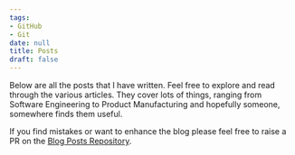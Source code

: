 ```yaml
---
tags:
- GitHub
- Git
date: null
title: Posts
draft: false
---
```


Below are all the posts that I have written. Feel free to explore and read through the various articles. They cover lots of things, ranging from Software Engineering to Product Manufacturing and hopefully someone, somewhere finds them useful.

If you find mistakes or want to enhance the blog please feel free to raise a PR on the [Blog Posts Repository](https://github.com/ScottGibb/blog-posts).
